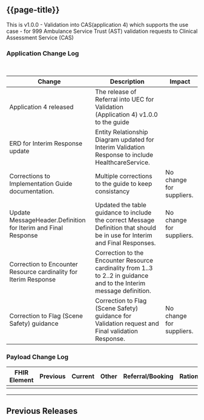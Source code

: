 ## {{page-title}}

This is v1.0.0 - Validation into CAS(application 4) which supports the use case - for 999 Ambulance Service Trust (AST) validation requests to Clinical Assessment Service (CAS)

### Application Change Log


<br>


| Change                                    | Description                                     | Impact                                                                  | 
|-------------------------------------------|-------------------------------------------------|-------------------------------------------------------------------------|
| Application 4 released                    | The release of Referral into UEC for Validation (Application 4) v1.0.0 to the guide|  |
| ERD for Interim Response update          | Entity Relationship Diagram updated for Interim Validation Response to include HealthcareService.|
|Corrections to Implementation Guide documentation.|Multiple corrections to the guide to keep consistancy | No change for suppliers.|
| Update MessageHeader.Definition for Iterim and Final Response | Updated the table guidance to include the correct Message Definition that should be in use for Interim and Final Responses. | No change for suppliers.                                                                         |
| Correction to Encounter Resource cardinality for Iterim Response| Correction to the Encounter Resource cardinality from 1..3 to 2..2 in guidance and to the Interim message definition.                                                                         |
| Correction to Flag (Scene Safety) guidance | Correction to Flag (Scene Safety) guidance for Validation request and Final validation Response. |No change for suppliers.|

### Payload Change Log


| FHIR Element                                         | Previous | Current    | Other   | Referral/Booking | Rationale                                                                                       |  Impact  |
|------------------------------------------------------|----------|------------|---------|------------------|-------------------------------------------------------------------------------------------------|----------|
|                                                      |          |            |         |                  |                   

<hr>

## Previous Releases

<br>
